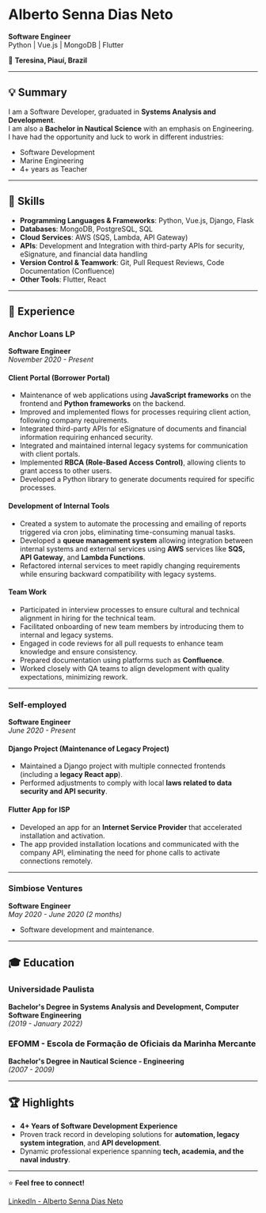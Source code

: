 # Alberto Senna Dias Neto  
**Software Engineer**  
Python | Vue.js | MongoDB | Flutter  

📍 **Teresina, Piauí, Brazil**  

---

## 💡 Summary  
I am a Software Developer, graduated in **Systems Analysis and Development**.  
I am also a **Bachelor in Nautical Science** with an emphasis on Engineering.  
I have had the opportunity and luck to work in different industries:  
- Software Development  
- Marine Engineering  
- 4+ years as Teacher  

---

## 🧰 Skills  
- **Programming Languages & Frameworks**: Python, Vue.js, Django, Flask  
- **Databases**: MongoDB, PostgreSQL, SQL  
- **Cloud Services**: AWS (SQS, Lambda, API Gateway)  
- **APIs**: Development and Integration with third-party APIs for security, eSignature, and financial data handling  
- **Version Control & Teamwork**: Git, Pull Request Reviews, Code Documentation (Confluence)  
- **Other Tools**: Flutter, React  

---

## 💼 Experience  

### **Anchor Loans LP**  
**Software Engineer**  
*November 2020 - Present*  

#### **Client Portal (Borrower Portal)**  
- Maintenance of web applications using **JavaScript frameworks** on the frontend and **Python frameworks** on the backend.  
- Improved and implemented flows for processes requiring client action, following company requirements.  
- Integrated third-party APIs for eSignature of documents and financial information requiring enhanced security.  
- Integrated and maintained internal legacy systems for communication with client portals.  
- Implemented **RBCA (Role-Based Access Control)**, allowing clients to grant access to other users.  
- Developed a Python library to generate documents required for specific processes.  

#### **Development of Internal Tools**  
- Created a system to automate the processing and emailing of reports triggered via cron jobs, eliminating time-consuming manual tasks.  
- Developed a **queue management system** allowing integration between internal systems and external services using **AWS** services like **SQS, API Gateway**, and **Lambda Functions**.  
- Refactored internal services to meet rapidly changing requirements while ensuring backward compatibility with legacy systems.  

#### **Team Work**  
- Participated in interview processes to ensure cultural and technical alignment in hiring for the technical team.  
- Facilitated onboarding of new team members by introducing them to internal and legacy systems.  
- Engaged in code reviews for all pull requests to enhance team knowledge and ensure consistency.  
- Prepared documentation using platforms such as **Confluence**.  
- Worked closely with QA teams to align development with quality expectations, minimizing rework.  

---

### **Self-employed**  
**Software Engineer**  
*June 2020 - Present*  

#### **Django Project (Maintenance of Legacy Project)**  
- Maintained a Django project with multiple connected frontends (including a **legacy React app**).  
- Performed adjustments to comply with local **laws related to data security and API security**.  

#### **Flutter App for ISP**  
- Developed an app for an **Internet Service Provider** that accelerated installation and activation.  
- The app provided installation locations and communicated with the company API, eliminating the need for phone calls to activate connections remotely.  

---

### **Simbiose Ventures**  
**Software Engineer**  
*May 2020 - June 2020 (2 months)*  
- Software development and maintenance.  

---

## 🎓 Education  

### **Universidade Paulista**  
**Bachelor's Degree in Systems Analysis and Development, Computer Software Engineering**  
*(2019 - January 2022)*  

### **EFOMM - Escola de Formação de Oficiais da Marinha Mercante**  
**Bachelor's Degree in Nautical Science - Engineering**  
*(2007 - 2009)*  

---

## 🏆 Highlights  
- **4+ Years of Software Development Experience**  
- Proven track record in developing solutions for **automation, legacy system integration**, and **API development**.  
- Dynamic professional experience spanning **tech, academia, and the naval industry**.  

---

⭐ **Feel free to connect!**

<a href="https://www.linkedin.com/in/albertosdneto" target="_blank">LinkedIn - Alberto Senna Dias Neto</a>  
 
  
